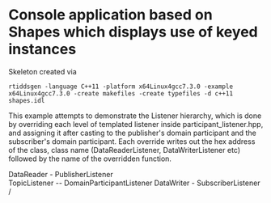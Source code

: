 # Console application based on Shapes which displays use of keyed instances

Skeleton created via
 
`rtiddsgen -language C++11 -platform x64Linux4gcc7.3.0 -example x64Linux4gcc7.3.0 -create makefiles -create typefiles -d c++11 shapes.idl`

This example attempts to demonstrate the Listener hierarchy, which is done by overriding each level of templated listener inside participant_listener.hpp, and assigning it after casting to the publisher's domain participant and the subscriber's domain participant. Each override writes out the hex address of the class, class name (DataReaderListener, DataWriterListener etc) followed by the name of the overridden function.

DataReader - PublisherListener  \
             TopicListener       -- DomainParticipantListener
DataWriter - SubscriberListener /